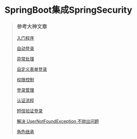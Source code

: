 # SpringBoot集成SpringSecurity

>### 参考大神文章
>
>[入门程序](https://blog.csdn.net/yuanlaijike/article/details/80249235)
>
>[自动登录](https://blog.csdn.net/yuanlaijike/article/details/80249869)
>
>[异常处理](https://blog.csdn.net/yuanlaijike/article/details/80250389)
>
>[自定义表单登录](https://blog.csdn.net/yuanlaijike/article/details/80253922)
>
>[权限控制](https://blog.csdn.net/yuanlaijike/article/details/80327880)
>
>[登录管理](https://blog.csdn.net/yuanlaijike/article/details/84638745)
>
>[认证流程](https://blog.csdn.net/yuanlaijike/article/details/84703690)
>
>[短信验证登录](https://blog.csdn.net/yuanlaijike/article/details/86164160)
>
>[解决 UserNotFoundException 不抛出问题](https://blog.csdn.net/yuanlaijike/article/details/95104553)
>
>[角色继承](https://blog.csdn.net/yuanlaijike/article/details/101565313)